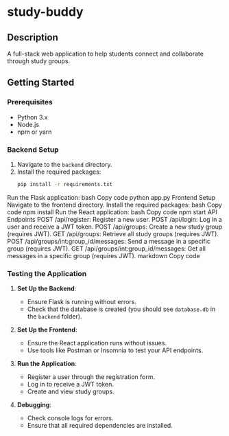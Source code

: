 # study-buddy

## Description
A full-stack web application to help students connect and collaborate through study groups.

## Getting Started

### Prerequisites
- Python 3.x
- Node.js
- npm or yarn

### Backend Setup
1. Navigate to the `backend` directory.
2. Install the required packages:
   ```bash
   pip install -r requirements.txt
Run the Flask application:
bash
Copy code
python app.py
Frontend Setup
Navigate to the frontend directory.
Install the required packages:
bash
Copy code
npm install
Run the React application:
bash
Copy code
npm start
API Endpoints
POST /api/register: Register a new user.
POST /api/login: Log in a user and receive a JWT token.
POST /api/groups: Create a new study group (requires JWT).
GET /api/groups: Retrieve all study groups (requires JWT).
POST /api/groups/int:group_id/messages: Send a message in a specific group (requires JWT).
GET /api/groups/int:group_id/messages: Get all messages in a specific group (requires JWT).
markdown
Copy code

### Testing the Application

1. **Set Up the Backend**:
   - Ensure Flask is running without errors.
   - Check that the database is created (you should see `database.db` in the `backend` folder).

2. **Set Up the Frontend**:
   - Ensure the React application runs without issues.
   - Use tools like Postman or Insomnia to test your API endpoints.

3. **Run the Application**:
   - Register a user through the registration form.
   - Log in to receive a JWT token.
   - Create and view study groups.

4. **Debugging**:
   - Check console logs for errors.
   - Ensure that all required dependencies are installed.